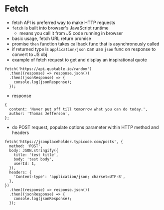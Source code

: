 # Fetch
- fetch API is preferred way to make HTTP requests
- `fetch` is built into browser's JavaScript runtime
    - means you call it from JS code running in browser
- basic usage, fetch URL return promise
- promise `then` function takes callback func that is asynchronously called
- if returned type is `application/json` can use `json` func
on response to convert to JS obj
- example of fetch request to get and display an inspirational quote
```
fetch('https://api.quotable.io/random')
  .then((response) => response.json())
  .then((jsonResponse) => {
    console.log(jsonResponse);
  });
```
- response
```
{
  content: 'Never put off till tomorrow what you can do today.',
  author: 'Thomas Jefferson',
};
```
- do POST request, populate options parameter within HTTP method and headers
```
fetch('https://jsonplaceholder.typicode.com/posts', {
  method: 'POST',
  body: JSON.stringify({
    title: 'test title',
    body: 'test body',
    userId: 1,
  }),
  headers: {
    'Content-type': 'application/json; charset=UTF-8',
  },
})
  .then((response) => response.json())
  .then((jsonResponse) => {
    console.log(jsonResponse);
  });
```